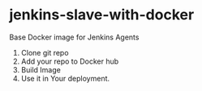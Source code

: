 # jenkins-slave-with-docker
Base Docker image for Jenkins Agents

1. Clone git repo 
2. Add your repo to Docker hub 
3. Build Image 
4. Use it in Your deployment.
